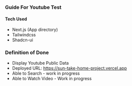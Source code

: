 ### Guide For Youtube Test

#### Tech Used

- Next.js (App directory)
- Tailwindcss
- Shadcn-ui


### Definition of Done
- Display Youtube Public Data
- Deployed URL: https://sun-take-home-project.vercel.app
- Able to Search - work in progress
- Able to Watch Video - Work in progress

